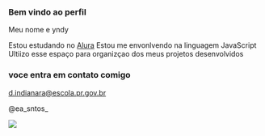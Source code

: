 ### Bem vindo ao perfil

Meu nome e yndy

Estou estudando no [Alura](https://www.alura.com.br)
Estou me envonlvendo na linguagem JavaScript
Ultiizo esse espaço para organizçao dos meus projetos desenvolvidos 

### voce entra em contato comigo 

d.indianara@escola.pr.gov.br

@ea_sntos_

![](https://media.tenor.com/PJ4-hzHhDyEAAAAM/hi-hey.gif)

